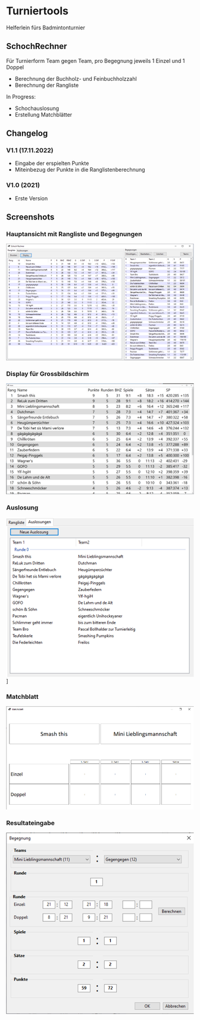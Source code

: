 # Turniertools
Helferlein fürs Badmintonturnier

## SchochRechner
Für Turnierform Team gegen Team, pro Begegnung jeweils 1 Einzel und 1 Doppel

- Berechnung der Buchholz- und Feinbuchholzzahl
- Berechnung der Rangliste

In Progress:
- Schochauslosung
- Erstellung Matchblätter

## Changelog

### V1.1 (17.11.2022)
- Eingabe der erspielten Punkte
- Miteinbezug der Punkte in die Ranglistenberechnung

### V1.0 (2021)
- Erste Version

## Screenshots

### Hauptansicht mit Rangliste und Begegnungen
![Hauptansicht](docs/mainview.png)

### Display für Grossbildschirm
![Ranking](docs/ranking.png)

### Auslosung
![Auslosung](docs/draws.png)]

### Matchblatt
![Matchblatt](docs/matchcard.png)

### Resultateingabe
![Resultentry](docs/resultentry.png)